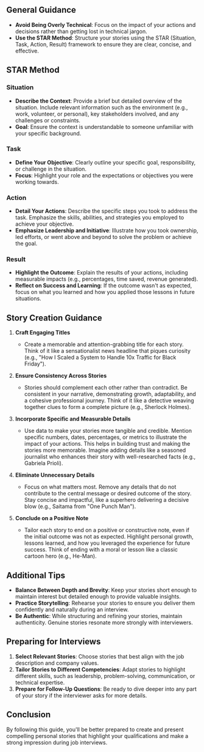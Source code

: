 ## General Guidance

- **Avoid Being Overly Technical**: Focus on the impact of your actions and decisions rather than getting lost in technical jargon. 
- **Use the STAR Method**: Structure your stories using the STAR (Situation, Task, Action, Result) framework to ensure they are clear, concise, and effective.

## STAR Method

### Situation
- **Describe the Context**: Provide a brief but detailed overview of the situation. Include relevant information such as the environment (e.g., work, volunteer, or personal), key stakeholders involved, and any challenges or constraints.
- **Goal**: Ensure the context is understandable to someone unfamiliar with your specific background.

### Task
- **Define Your Objective**: Clearly outline your specific goal, responsibility, or challenge in the situation.
- **Focus**: Highlight your role and the expectations or objectives you were working towards.

### Action
- **Detail Your Actions**: Describe the specific steps you took to address the task. Emphasize the skills, abilities, and strategies you employed to achieve your objective.
- **Emphasize Leadership and Initiative**: Illustrate how you took ownership, led efforts, or went above and beyond to solve the problem or achieve the goal.

### Result
- **Highlight the Outcome**: Explain the results of your actions, including measurable impacts (e.g., percentages, time saved, revenue generated).
- **Reflect on Success and Learning**: If the outcome wasn't as expected, focus on what you learned and how you applied those lessons in future situations.

## Story Creation Guidance

1. **Craft Engaging Titles**
   - Create a memorable and attention-grabbing title for each story. Think of it like a sensationalist news headline that piques curiosity (e.g., "How I Scaled a System to Handle 10x Traffic for Black Friday").
   
2. **Ensure Consistency Across Stories**
   - Stories should complement each other rather than contradict. Be consistent in your narrative, demonstrating growth, adaptability, and a cohesive professional journey. Think of it like a detective weaving together clues to form a complete picture (e.g., Sherlock Holmes).
   
3. **Incorporate Specific and Measurable Details**
   - Use data to make your stories more tangible and credible. Mention specific numbers, dates, percentages, or metrics to illustrate the impact of your actions. This helps in building trust and making the stories more memorable. Imagine adding details like a seasoned journalist who enhances their story with well-researched facts (e.g., Gabriela Prioli).
   
4. **Eliminate Unnecessary Details**
   - Focus on what matters most. Remove any details that do not contribute to the central message or desired outcome of the story. Stay concise and impactful, like a superhero delivering a decisive blow (e.g., Saitama from "One Punch Man").
   
5. **Conclude on a Positive Note**
   - Tailor each story to end on a positive or constructive note, even if the initial outcome was not as expected. Highlight personal growth, lessons learned, and how you leveraged the experience for future success. Think of ending with a moral or lesson like a classic cartoon hero (e.g., He-Man).

## Additional Tips

- **Balance Between Depth and Brevity**: Keep your stories short enough to maintain interest but detailed enough to provide valuable insights.
- **Practice Storytelling**: Rehearse your stories to ensure you deliver them confidently and naturally during an interview.
- **Be Authentic**: While structuring and refining your stories, maintain authenticity. Genuine stories resonate more strongly with interviewers.

## Preparing for Interviews

1. **Select Relevant Stories**: Choose stories that best align with the job description and company values.
2. **Tailor Stories to Different Competencies**: Adapt stories to highlight different skills, such as leadership, problem-solving, communication, or technical expertise.
3. **Prepare for Follow-Up Questions**: Be ready to dive deeper into any part of your story if the interviewer asks for more details.

## Conclusion

By following this guide, you'll be better prepared to create and present compelling personal stories that highlight your qualifications and make a strong impression during job interviews.

